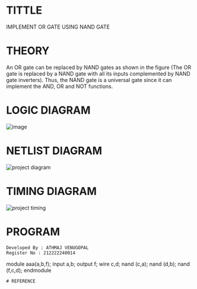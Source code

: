 # TITTLE
IMPLEMENT OR GATE USING NAND GATE

# THEORY
An OR gate can be replaced by NAND gates as shown in the figure (The OR gate is replaced by a NAND gate with all its inputs complemented by NAND gate inverters). Thus, the NAND gate is a universal gate since it can implement the AND, OR and NOT functions.

# LOGIC DIAGRAM
![image](https://github.com/ATHMAJ03/Simulation-project--Digital-Electronics/assets/118753139/fd73f794-56c5-4d87-bdbf-6f091790dade)


# NETLIST DIAGRAM
![project diagram](https://github.com/ATHMAJ03/Simulation-project--Digital-Electronics/assets/118753139/6f956449-3371-4506-a637-d7726e765226)

# TIMING DIAGRAM
![project timing](https://github.com/ATHMAJ03/Simulation-project--Digital-Electronics/assets/118753139/1fafe8e3-f7be-40fa-b476-579754988200)

# PROGRAM
```
Developed By : ATHMAJ VENUGOPAL
Register No : 212222240014
```
module aaa(a,b,f);
input a,b;
output f;
wire c,d;
nand (c,a);
nand (d,b);
nand (f,c,d);
endmodule
```
# REFERENCE
